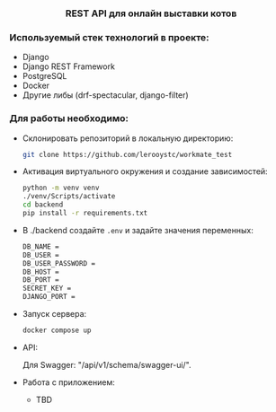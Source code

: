 
  <h3 align="center">REST API для онлайн выставки котов</h3>


### Используемый стек технологий в проекте:
* Django
* Django REST Framework
* PostgreSQL
* Docker
* Другие либы (drf-spectacular, django-filter)

### Для работы необходимо:
* Склонировать репозиторий в локальную директорию:
  ```sh
  git clone https://github.com/lerooystc/workmate_test
  ```
* Активация виртуального окружения и создание зависимостей:
  ```sh
  python -m venv venv
  ./venv/Scripts/activate
  cd backend
  pip install -r requirements.txt
  ```
* В ./backend создайте ```.env``` и задайте значения переменных:
    ```sh
    DB_NAME =
    DB_USER =
    DB_USER_PASSWORD =
    DB_HOST =
    DB_PORT =
    SECRET_KEY =
    DJANGO_PORT =
    ```
* Запуск сервера:
    ```sh
    docker compose up
    ```
* API:

  Для Swagger: "/api/v1/schema/swagger-ui/".

* Работа с приложением:

  - TBD
